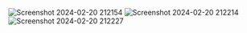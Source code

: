 ![Screenshot 2024-02-20 212154](https://github.com/Amisha0971/SCROLLING-TEXT-HTML-CSS/assets/136344215/285ad61a-f43f-422b-8e4d-f4c0c8753088)
![Screenshot 2024-02-20 212214](https://github.com/Amisha0971/SCROLLING-TEXT-HTML-CSS/assets/136344215/d4aa4c57-f0f8-41b3-a762-61334334a9c9)
![Screenshot 2024-02-20 212227](https://github.com/Amisha0971/SCROLLING-TEXT-HTML-CSS/assets/136344215/4e528099-8460-4d8b-a3a6-033e0bf39aac)
